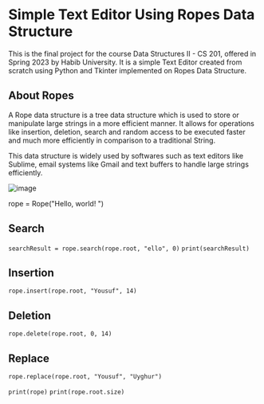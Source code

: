 # Simple Text Editor Using Ropes Data Structure
 This is the final project for the course Data Structures II - CS 201, offered in Spring 2023 by Habib University. It is a simple Text Editor created from scratch using Python and Tkinter implemented on Ropes Data Structure. 

## About Ropes
A Rope data structure is a tree data structure which is used to store or manipulate large strings in a more efficient manner. It allows for operations like insertion, deletion, search and random access to be executed faster and much more efficiently in comparison to a traditional String.

This data structure is widely used by softwares such as text editors like Sublime, email systems like Gmail and text buffers to handle large strings efficiently.

![image](https://user-images.githubusercontent.com/44427180/234474825-50e35162-c68c-441f-908a-b6aebd455a21.png)


rope = Rope("Hello, world! ")

## Search
```searchResult = rope.search(rope.root, "ello", 0)```
```print(searchResult)```

## Insertion
```rope.insert(rope.root, "Yousuf", 14)```

## Deletion
```rope.delete(rope.root, 0, 14)```

## Replace
```rope.replace(rope.root, "Yousuf", "Uyghur")```

```print(rope)```
```print(rope.root.size)```